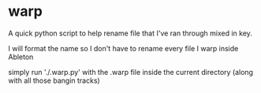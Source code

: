 # warp

A quick python script to help rename file that I've ran through mixed in key.

I will format the name so I don't have to rename every file I warp inside Ableton

simply run './.warp.py' with the .warp file inside the current directory (along with all those bangin tracks)

